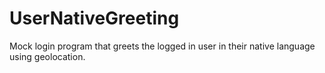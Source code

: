 # UserNativeGreeting
Mock login program that greets the logged in user in their native language using geolocation.

